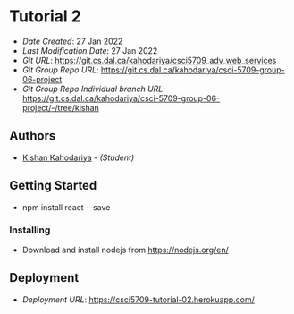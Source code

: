 # Tutorial 2

- _Date Created_: 27 Jan 2022
- _Last Modification Date_: 27 Jan 2022
- _Git URL_: https://git.cs.dal.ca/kahodariya/csci5709_adv_web_services
- _Git Group Repo URL_: https://git.cs.dal.ca/kahodariya/csci-5709-group-06-project
- _Git Group Repo Individual branch URL_: https://git.cs.dal.ca/kahodariya/csci-5709-group-06-project/-/tree/kishan

## Authors

- [Kishan Kahodariya](ks805556@dal.ca) - _(Student)_

## Getting Started

- npm install react --save

### Installing

- Download and install nodejs from https://nodejs.org/en/

## Deployment

- _Deployment URL_: https://csci5709-tutorial-02.herokuapp.com/

